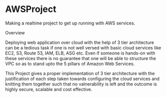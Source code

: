 # AWSProject
Making a realtime project to get up running with AWS services.


Overview

Deploying web application over cloud with the help of 3 tier architecture can be a tedious task if one is not well versed with basic cloud services like EC2, S3, Route 53, IAM, ELB, ASG etc. Even if someone is hands-on with these services there is no guarantee that one will be able to structure the VPC so as to stand upto the 5 pillars of Amazon Web Services.

This Project gives a proper implementation of 3 tier architecture with the justification of each step taken towards configuring the cloud services and knitting them together such that no valnerability is left and the outcome is highly secure, scalable and cost effective.

